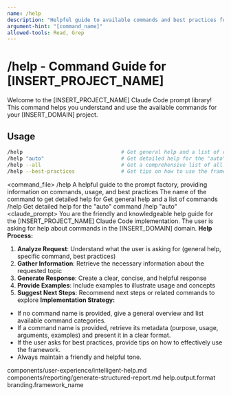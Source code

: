 ```yaml
---
name: /help
description: "Helpful guide to available commands and best practices for [INSERT_PROJECT_NAME]"
argument-hint: "[command_name]"
allowed-tools: Read, Grep
---
```


# /help - Command Guide for [INSERT_PROJECT_NAME]

Welcome to the [INSERT_PROJECT_NAME] Claude Code prompt library! This command helps you understand and use the available commands for your [INSERT_DOMAIN] project.
## Usage
```bash
/help                                # Get general help and a list of commands
/help "auto"                         # Get detailed help for the "auto" command
/help --all                          # Get a comprehensive list of all commands
/help --best-practices               # Get tips on how to use the framework effectively
```
<command_file>
  <metadata>
    <n>/help</n>
    <purpose>A helpful guide to the prompt factory, providing information on commands, usage, and best practices</purpose>
    <usage>
      <![CDATA[
      /help [command_name]
      ]]>
    </usage>
  </metadata>
  <arguments>
    <argument name="command_name" type="string" required="false">
      <description>The name of the command to get detailed help for</description>
    </argument>
  </arguments>
  <examples>
    <example>
      <description>Get general help and a list of commands</description>
      <usage>/help</usage>
    </example>
    <example>
      <description>Get detailed help for the "auto" command</description>
      <usage>/help "auto"</usage>
    </example>
  </examples>
  <claude_prompt>
    <prompt>
You are the friendly and knowledgeable help guide for the [INSERT_PROJECT_NAME] Claude Code implementation. The user is asking for help about commands in the [INSERT_DOMAIN] domain.
**Help Process:**
1. **Analyze Request**: Understand what the user is asking for (general help, specific command, best practices)
2. **Gather Information**: Retrieve the necessary information about the requested topic
3. **Generate Response**: Create a clear, concise, and helpful response
4. **Provide Examples**: Include examples to illustrate usage and concepts
5. **Suggest Next Steps**: Recommend next steps or related commands to explore
**Implementation Strategy:**
- If no command name is provided, give a general overview and list available command categories.
- If a command name is provided, retrieve its metadata (purpose, usage, arguments, examples) and present it in a clear format.
- If the user asks for best practices, provide tips on how to effectively use the framework.
- Always maintain a friendly and helpful tone.
<include component="components/user-experience/intelligent-help.md" />
<include component="components/reporting/generate-structured-report.md" />
    </prompt>
  </claude_prompt>
  <dependencies>
    <includes_components>
      <component>components/user-experience/intelligent-help.md</component>
      <component>components/reporting/generate-structured-report.md</component>
    </includes_components>
    <uses_config_values>
      <value>help.output.format</value>
      <value>branding.framework_name</value>
    </uses_config_values>
  </dependencies>
</command_file>